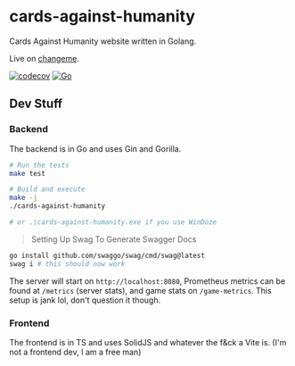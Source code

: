 # cards-against-humanity
Cards Against Humanity website written in Golang.

Live on [changeme](changeme).

[![codecov](https://codecov.io/gh/djpiper28/cards-against-humanity/graph/badge.svg?token=X6YLDCVVLL)](https://codecov.io/gh/djpiper28/cards-against-humanity)
[![Go](https://github.com/djpiper28/cards-against-humanity/actions/workflows/go.yml/badge.svg)](https://github.com/djpiper28/cards-against-humanity/actions/workflows/go.yml)

## Dev Stuff

### Backend

The backend is in Go and uses Gin and Gorilla.

```sh
# Run the tests
make test

# Build and execute
make -j
./cards-against-humanity

# or .\cards-against-humanity.exe if you use WinDoze
```

> Setting Up Swag To Generate Swagger Docs

```sh
go install github.com/swaggo/swag/cmd/swag@latest
swag i # this should now work
```

The server will start on `http://localhost:8080`, Prometheus metrics can be found at `/metrics` (server stats), and
game stats on `/game-metrics`. This setup is jank lol, don't question it though.

### Frontend

The frontend is in TS and uses SolidJS and whatever the f&ck a Vite is. (I'm not a frontend dev, I am a free man)
